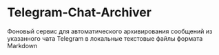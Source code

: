 # Telegram-Chat-Archiver
Фоновый сервис для автоматического архивирования сообщений из указанного чата Telegram в локальные текстовые файлы формата Markdown
